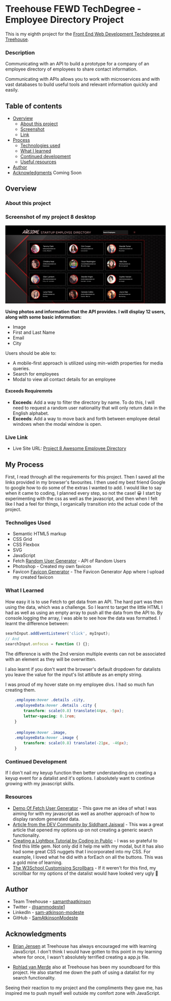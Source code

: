 # Treehouse FEWD TechDegree  - Employee Directory Project

This is my eighth project for the [Front End Web Development Techdegree at Treehouse](https://teamtreehouse.com/techdegree/front-end-web-development).

### Description
Communicating with an API to build a prototype for a company of an employee directory of employees to share contact information.

Communicating with APIs allows you to work with microservices and with vast databases to build useful tools and relevant information quickly and easily.

## Table of contents
- [Overview](#overview)
  - [About this project](#about-this-project)
  - [Screenshot](#screenshot)
  - [Link](#links)
- [Process](#my-process) 
  - [Technologies used](#technologies-used) 
  - [What I learned](#what-i-learned) 
  - [Continued development](#continued-development) 
  - [Useful resources](#useful-resources) 
- [Author](#author) 
- [Acknowledgments](#acknowledgments) Coming Soon

## Overview
  
### About this project

### Screenshot of my project 8 desktop
![](img/screenShot-project-8.jpg)

**Using photos and information that the API provides. I will display 12 users, along with some basic information:**
- Image
- First and Last Name
- Email
- City

Users should be able to:

- A mobile-first approach is utilized using min-width properties for media queries.
- Search for employees
- Modal to view all contact details for an employee

#### Exceeds Requiremnts
- **Exceeds**: Add a way to filter the directory by name. To do this, I will need to request a random user nationality that will only return data in the English alphabet. 
- **Exceeds**: Add a way to move back and forth between employee detail windows when the modal window is open.

### Live Link
- Live Site URL: [Project 8 Awesome Employee Directory](https://samatkinsonmodeste.github.io/Project-8-API-Employee-Directory/)

## My Process
First, I read through all the requirements for this project.
Then I saved all the links provided in my browser's favourites.
I then used my best friend Google to google how to do some of the extras I wanted to add.
I would like to say when it came to coding, I planned every step, so not the case! 😀
I start by experimenting with the css as well as the javascript, and then when I felt like I had a feel for things, I organically transition into the actual code of the project.
### Technoliges Used
- Semantic HTML5 markup
- CSS Grid
- CSS Flexbox
- SVG
- JavaScript
- Fetch [Random User Generator](https://randomuser.me/) - API of Random Users
- Photoshop - Created my own favicon
- Favicon [Favicon Generator](https://www.favicon-generator.org/) - The Favicon Generator App where I upload my created favicon

### What I Learned
How easy it is to use Fetch to get data from an API. The hard part was then using the data, which was a challenge. So I learnt to target the little HTML I had as well as using an empty array to push all the data from the API to. By console.logging the array, I was able to see how the data was formatted.
 I learnt the difference between:
```js
searhInput.addEventListener('click', myInput);
// And
searchInput.onfocus = function () {};
```
The difference is with the 2nd version multiple events can not be associated with an element as they will be overwritten. 

I also learnt if you don't want the browser's default dropdown for datalists you leave the value for the input's list attibute as an empty string.

I was proud of my hover state on my employee divs. I had so much fun creating them.
```css
    .employee:hover .details .city,
    .employeeData:hover .details .city {
        transform: scale(0.8) translate(44px, -5px);
        letter-spacing: 0.1rem;
    }

    .employee:hover .image,
    .employeeData:hover .image {
        transform: scale(0.8) translate(-21px, -46px);
    }
```

### Continued Development

If I don't nail my keyup function then better understanding on creating a keyup event for a datalist and it's options. I absolutely want to continue growing with my javascript skills. 

### Resources
- [Demo Of Fetch User Generator](https://codepen.io/dimitri4d/pen/qVKRrR) - This gave me an idea of what I was aiming for with my javascript as well as another approach of how to display random generated data.
- [Article from the DEV Community by Siddhant Jaiswal](https://dev.to/siddev/customise-datalist-45p0) - This was a great article that opened my options up on not creating a generic search functionality.
- [Creating a Lightbox Tutorial by Coding in Public](https://www.youtube.com/watch?v=_h6iT2UnyVs) - I was so grateful to find this little gem. Not only did it help me with my modal, but it has also had some great CSS nuggets that I incorporated
into my CSS. For example, I loved what he did with a forEach on all the buttons. This was a gold mine of learning.
- [The W3School Customising Scrollbars](https://www.w3schools.com/howto/howto_css_custom_scrollbar.asp) - If it weren't for this find, my scrollbar for my options of the datalist would have looked very ugly 🤣


## Author
- Team Treehouse - [samanthaatkinson](https://www.teamtreehouse.com/samanthaatkinson)
- Twitter - [@sammodeste1](https://www.twitter.com/@sammodeste1)
- LinkedIn - [sam-atkinson-modeste](https://www.linkedin.com/<<sam-atkinson-modeste>>)
- GitHub - [SamAtkinsonModeste](https://www.github.com/SamAtkinsonModeste)


## Acknowledgments
- [Brian Jensen](https://teamtreehouse.com/brianjensen) at Treehouse has always encouraged me with learning JavaScript. I don't think I would have gotten to this point in my learning where for once, I wasn't absolutely terrified creating a app.js file.

- [Rohlad van Merde](https://teamtreehouse.com/rohald89) also at Treehouse has been my soundboard for this project. He also started me down the path of using a datalist for my search functionality.

Seeing their reaction to my project and the compliments they gave me, has inspired me to push myself well outside my comfort zone with JavaScript.